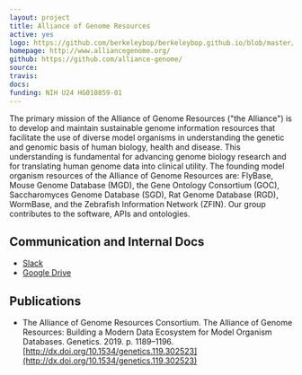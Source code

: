 ```yaml
---
layout: project
title: Alliance of Genome Resources
active: yes
logo: https://github.com/berkeleybop/berkeleybop.github.io/blob/master/project/agr/Alliance-logo-smaller.png?raw=true
homepage: http://www.alliancegenome.org/
github: https://github.com/alliance-genome/
source: 
travis: 
docs:
funding: NIH U24 HG010859-01
---
```


The primary mission of the Alliance of Genome Resources ("the Alliance") is to develop and maintain sustainable genome information resources that facilitate the use of diverse model organisms in understanding the genetic and genomic basis of human biology, health and disease. This understanding is fundamental for advancing genome biology research and for translating human genome data into clinical utility.
The founding model organism resources of the Alliance of Genome Resources are: FlyBase, Mouse Genome Database (MGD), the Gene Ontology Consortium (GOC), Saccharomyces Genome Database (SGD), Rat Genome Database (RGD), WormBase, and the Zebrafish Information Network (ZFIN).
Our group contributes to the software, APIs and ontologies.

## Communication and Internal Docs

 * [Slack](https://alliance-project.slack.com)
 * [Google Drive](https://drive.google.com/drive/u/1/folders/0Byei4RvoiQdqMEktSzcwSWhBUlU)

## Publications
 * The Alliance of Genome Resources Consortium. The Alliance of Genome Resources: Building a Modern Data Ecosystem for Model Organism Databases. Genetics. 2019. p. 1189–1196. [http://dx.doi.org/10.1534/genetics.119.302523](http://dx.doi.org/10.1534/genetics.119.302523)
 
